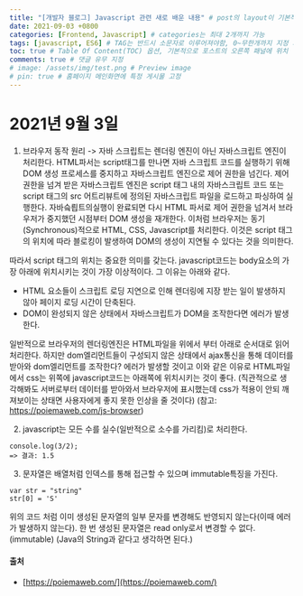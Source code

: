 ```yaml
---
title: "[개발자 블로그] Javascript 관련 새로 배운 내용" # post의 layout이 기본적으로 post로 설정되어있어서 Front Matter에 따로 layout변수를 만들어 주지 않아도 됨
date: 2021-09-03 +0800
categories: [Frontend, Javascript] # categories는 최대 2개까지 가능
tags: [javascript, ES6] # TAG는 반드시 소문자로 이루어져야함, 0~무한개까지 지정 가능
toc: true # Table Of Content(TOC) 옵션, 기본적으로 포스트의 오른쪽 패널에 위치
comments: true # 댓글 유무 지정
# image: /assets/img/test.png # Preview image
# pin: true # 홈페이지 메인화면에 특정 게시물 고정
---
```


# 2021년 9월 3일
1) 브라우저 동작 원리
-> 자바 스크립트는 렌더링 엔진이 아닌 자바스크립트 엔진이 처리한다. HTML파서는 script태그를 만나면 자바 스크립트 코드를 실행하기 위해 DOM 생성 프로세스를 중지하고 자바스크립트 엔진으로 제어 권한을 넘긴다.
제어 권한을 넘겨 받은 자바스크립트 엔진은 script 태그 내의 자바스크립트 코드 또는 script 태그의 src 어트리뷰트에 정의된 자바스크립트 파일을 로드하고 파싱하여 실행한다. 자바슼릡트의실행이 완료되면 다시 HTML 파서로 제어 권한을 넘겨서 브라우저가 중지했던 시점부터 DOM 생성을 재개한다.
이처럼 브라우저는 동기(Synchronous)적으로 HTML, CSS, Javascript를 처리한다.  이것은 script 태그의 위치에 따라 블로킹이 발생하여 DOM의 생성이 지연될 수 있다는 것을 의미한다. 

따라서 script 태그의 위치는 중요한 의미를 갖는다. javascript코드는 body요소의 가장 아래에 위치시키는 것이 가장 이상적이다. 그 이유는 아래와 같다.

- HTML 요소들이 스크립트 로딩 지연으로 인해 렌더링에 지장 받는 일이 발생하지 않아 페이지 로딩 시간이 단축된다.
- DOM이 완성되지 않은 상태에서 자바스크립트가 DOM을 조작한다면 에러가 발생한다.

일반적으로 브라우저의 렌더링엔진은 HTML파일을 위에서 부터 아래로 순서대로 읽어처리한다. 하지만 dom엘리먼트들이 구성되지 않은 상태에서 ajax통신을 통해 데이터를 받아와 dom엘리먼트를 조작한다?
에러가 발생할 것이고 이와 같은 이유로 HTML파일에서 css는 위쪽에 javascript코드는 아래쪽에 위치시키는 것이 좋다.
(직관적으로 생각해봐도 서버로부터 데이터를 받아와서 브라우저에 표시했는데 css가 적용이 안되 깨져보이는 상태면 사용자에게 좋지 못한 인상을 줄 것이다)
(참고: https://poiemaweb.com/js-browser)

2) javascript는 모든 수를 실수(일반적으로 소수를 가리킴)로 처리한다.

~~~
console.log(3/2);
=> 결과: 1.5
~~~


3) 문자열은 배열처럼 인덱스를 통해 접근할 수 있으며 immutable특징을 가진다.

~~~
var str = "string"
str[0] = 'S'
~~~

위의 코드 처럼 이미 생성된 문자열의 일부 문자를 변경해도 반영되지 않는다(이때 에러가 발생하지 않는다). 한 번 생성된 문자열은 read only로서 변경할 수 없다.(immutable)
(Java의 String과 같다고 생각하면 된다.)

#### 출처
- [https://poiemaweb.com/](https://poiemaweb.com/)